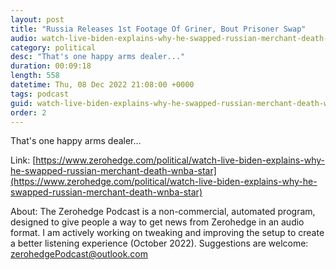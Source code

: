 ```yaml
---
layout: post
title: "Russia Releases 1st Footage Of Griner, Bout Prisoner Swap"
audio: watch-live-biden-explains-why-he-swapped-russian-merchant-death-wnba-star-3
category: political
desc: "That's one happy arms dealer..."
duration: 00:09:18
length: 558
datetime: Thu, 08 Dec 2022 21:08:00 +0000
tags: podcast
guid: watch-live-biden-explains-why-he-swapped-russian-merchant-death-wnba-star-0
order: 2
---
```

That's one happy arms dealer...

Link: [https://www.zerohedge.com/political/watch-live-biden-explains-why-he-swapped-russian-merchant-death-wnba-star](https://www.zerohedge.com/political/watch-live-biden-explains-why-he-swapped-russian-merchant-death-wnba-star)

About: The Zerohedge Podcast is a non-commercial, automated program, designed to give people a way to get news from Zerohedge in an audio format.  I am actively working on tweaking and improving the setup to create a better listening experience (October 2022).  Suggestions are welcome: [zerohedgePodcast@outlook.com](mailto:zerohedgePodcast@outlook.com)